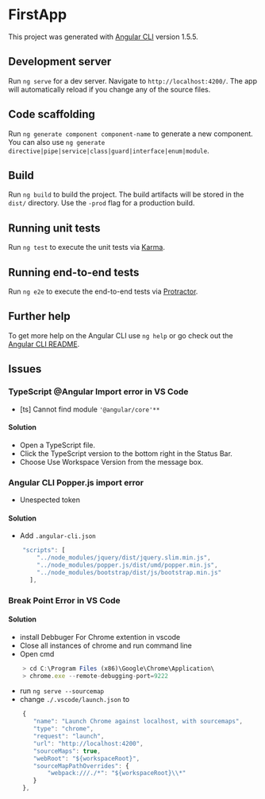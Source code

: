 # FirstApp

This project was generated with [Angular CLI](https://github.com/angular/angular-cli) version 1.5.5.

## Development server

Run `ng serve` for a dev server. Navigate to `http://localhost:4200/`. The app will automatically reload if you change any of the source files.

## Code scaffolding

Run `ng generate component component-name` to generate a new component. You can also use `ng generate directive|pipe|service|class|guard|interface|enum|module`.

## Build

Run `ng build` to build the project. The build artifacts will be stored in the `dist/` directory. Use the `-prod` flag for a production build.

## Running unit tests

Run `ng test` to execute the unit tests via [Karma](https://karma-runner.github.io).

## Running end-to-end tests

Run `ng e2e` to execute the end-to-end tests via [Protractor](http://www.protractortest.org/).

## Further help

To get more help on the Angular CLI use `ng help` or go check out the [Angular CLI README](https://github.com/angular/angular-cli/blob/master/README.md).

## Issues

### TypeScript @Angular Import error in VS Code
* [ts] Cannot find module `'@angular/core'**`

#### Solution
* Open a TypeScript file.
* Click the TypeScript version to the bottom right in the Status Bar.
* Choose Use Workspace Version from the message box.

### Angular CLI Popper.js import error
* Unespected token

#### Solution
* Add `.angular-cli.json`
```javascript
    "scripts": [
        "../node_modules/jquery/dist/jquery.slim.min.js",
        "../node_modules/popper.js/dist/umd/popper.min.js",
        "../node_modules/bootstrap/dist/js/bootstrap.min.js"   
      ],
```

### Break Point Error in VS Code

#### Solution
* install Debbuger For Chrome extention in vscode
* Close all instances of chrome and run command line
* Open cmd
```javascript
    > cd C:\Program Files (x86)\Google\Chrome\Application\
    > chrome.exe --remote-debugging-port=9222
```

* run `ng serve --sourcemap`
* change `./.vscode/launch.json` to
```javascript
    {
       "name": "Launch Chrome against localhost, with sourcemaps",
       "type": "chrome",
       "request": "launch",
       "url": "http://localhost:4200",
       "sourceMaps": true,
       "webRoot": "${workspaceRoot}",
       "sourceMapPathOverrides": {
           "webpack:///./*": "${workspaceRoot}\\*"
       }
    },
```
